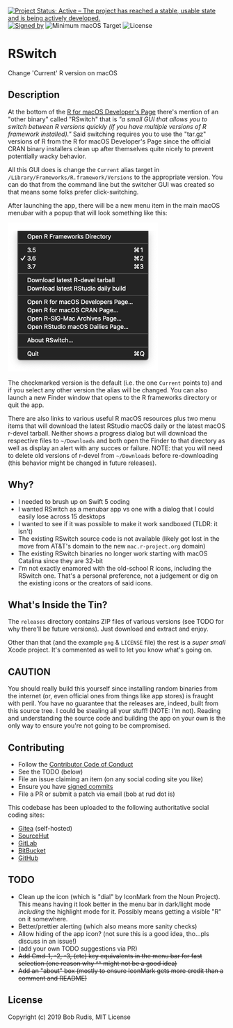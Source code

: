 [![Project Status: Active – The project has reached a stable, usable state and is being actively developed.](https://www.repostatus.org/badges/latest/active.svg)](https://www.repostatus.org/#active) 
[![Signed by](https://img.shields.io/badge/Keybase-Verified-brightgreen.svg)](https://keybase.io/hrbrmstr) 
![Minimum macOS Target](https://img.shields.io/badge/macOS-10.14%2B-blue) 
![License](https://img.shields.io/badge/License-MIT-blue.svg)

# RSwitch

Change 'Current' R version on macOS

## Description

At the bottom of the [R for macOS Developer's Page](http://mac.r-project.org/) there's mention of an "other binary" called "RSwitch" that is _"a small GUI that allows you to switch between R versions quickly (if you have multiple versions of R framework installed)."_ Said switching requires you to use the "tar.gz" versions of R from the R for macOS Developer's Page since the official CRAN binary installers clean up after themselves quite nicely to prevent potentially wacky behavior.

All this GUI does is change the `Current` alias target in `/Library/Frameworks/R.framework/Versions` to the appropriate version. You can do that from the command line but the switcher GUI was created so that means some folks prefer click-switching.

After launching the app, there will be a new menu item in the main macOS menubar with a popup that will look something like this:

![](rswitch-menu-example.png)

The checkmarked version is the default (i.e. the one `Current` points to) and if you select any other version the alias will be changed. You can also launch a new Finder window that opens to the R frameworks directory or quit the app.

There are also links to various useful R macOS resources plus two menu items that will download the latest RStudio macOS daily or the latest macOS r-devel tarball. Neither shows a progress dialog but will download the respective files to `~/Downloads` and both open the Finder to that directory as well as display an alert with any succes or failure. NOTE: that you will need to delete old versions of r-devel from `~/Downloads` before re-downloading (this behavior might be changed in future releases).

## Why?

- I needed to brush up on Swift 5 coding
- I wanted RSwitch as a menubar app vs one with a dialog that I could easily lose across 15 desktops
- I wanted to see if it was possible to make it work sandboxed (TLDR: it isn't)
- The existing RSwitch source code is not available (likely got lost in the move from AT&T's domain to the new `mac.r-project.org` domain)
- The existing RSwitch binaries no longer work starting with macOS Catalina since they are 32-bit
- I'm not exactly enamored with the old-school R icons, including the RSwitch one. That's a personal preference, not a judgement or dig on the existing icons or the creators of said icons.

## What's Inside the Tin?

The `releases` directory contains ZIP files of various versions (see TODO for why there'll be future versions). Just download and extract and enjoy.

Other than that (and the example `png` & `LICENSE` file) the rest is a _super small_ Xcode project. It's commented as well to let you know what's going on.

## CAUTION

You should really build this yourself since installing random binaries from the internet (or, even official ones from things like app stores) is fraught with peril. You have no guarantee that the releases are, indeed, built from this source tree. I could be stealing all your stuff! (NOTE: I'm not). Reading and understanding the source code and building the app on your own is the only way to ensure you're not going to be compromised.

## Contributing

- Follow the [Contributor Code of Conduct](https://www.contributor-covenant.org/version/1/0/0/code-of-conduct.html)
- See the TODO (below)
- File an issue claiming an item (on any social coding site you like)
- Ensure you have [signed commits](https://git-scm.com/book/ms/v2/Git-Tools-Signing-Your-Work)
- File a PR or submit a patch via email (bob at rud dot is)

This codebase has been uploaded to the following authoritative social coding sites:

- [Gitea](https://git.rud.is/hrbrmstr/RSwitch) (self-hosted)
- [SourceHut](https://git.sr.ht/~hrbrmstr/RSwitch)
- [GitLab](https://gitlab.com/hrbrmstr/RSwitch)
- [BitBucket](https://bitbucket.com/hrbrmstr/RSwitch)
- [GitHub](https://github.com/hrbrmstr/RSwitch)

## TODO

- Clean up the icon (which is "dial" by IconMark from the Noun Project). This means having it look better in the menu bar in dark/light mode _including_ the highlight mode for it. Possibly means getting a visible "R" on it somewhere.
- Better/prettier alerting (which also means more sanity checks)
- Allow hiding of the app icon? (not sure this is a good idea, tho&hellip;pls discuss in an issue!)
- (add your own TODO suggestions via PR)
- <strike>Add Cmd-1, -2, -3, (etc) key equivalents in the menu bar for fast selection (one reason why ^^ might not be a good idea)</strike>
- <strike>Add an "about" box (mostly to ensure IconMark gets more credit than a comment and README)</strike>

## License

Copyright (c) 2019 Bob Rudis, MIT License






